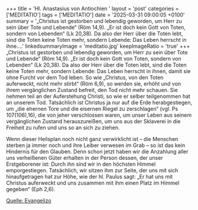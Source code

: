 +++
title = 'Hl. Anastasius von Antiochien '
layout = 'post'
categories = ['MEDITATIO']
tags = ['MEDITATIO']
date = '2025-03-31 09:00:05 +0100'
summary = '„Christus ist gestorben und lebendig geworden, um Herr zu sein über Tote und Lebende“ (Röm 14,9). „Er ist doch kein Gott von Toten, sondern von Lebenden“ (Lk 20,38). Da also der Herr über die Toten lebt, sind die Toten keine Toten mehr, sondern Lebende: Das Leben herrscht in ihne....'
linkedsummaryImage = 'meditatio.jpg'
keepImageRatio = 'true'
+++
„Christus ist gestorben und lebendig geworden, um Herr zu sein über Tote und Lebende“ (Röm 14,9). „Er ist doch kein Gott von Toten, sondern von Lebenden“ (Lk 20,38). Da also der Herr über die Toten lebt, sind die Toten keine Toten mehr, sondern Lebende: Das Leben herrscht in ihnen, damit sie ohne Furcht vor dem Tod leben.<!--more--> So wie „Christus, von den Toten auferweckt, nicht mehr stirbt“ (Röm 6,9), so werden sie, erhöht und von ihrem vergänglichen Zustand befreit, den Tod nicht mehr schauen. Sie nehmen teil an der Auferstehung Christi, so wie er selber teilgenommen hat an unserem Tod. Tatsächlich ist Christus ja nur auf die Erde herabgestiegen, um „die ehernen Tore und die eisernen Riegel zu zerschlagen“ (vgl. Ps 107(106),16), die von jeher verschlossen waren, um unser Leben aus seinem vergänglichen Zustand herauszureißen, um uns aus der Sklaverei in die Freiheit zu rufen und uns so an sich zu ziehen.

Wenn dieser Heilsplan noch nicht ganz verwirklicht ist – die Menschen sterben ja immer noch und ihre Leiber verwesen im Grab – so ist das kein Hindernis für den Glauben. Denn schon jetzt haben wir die Anzahlung aller uns verheißenen Güter erhalten in der Person dessen, der unser Erstgeborener ist: Durch ihn sind wir in den höchsten Himmel emporgestiegen. Tatsächlich, wir sitzen ihm zur Seite, der uns mit sich hinaufgetragen hat zur Höhe, wie der hl. Paulus sagt: „Er hat uns mit Christus auferweckt und uns zusammen mit ihm einen Platz im Himmel gegeben“ (Eph 2,6).








[Quelle: Evangelizo](https://evangeliumtagfuertag.org/DE/gospel)
